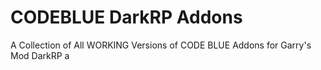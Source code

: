# CODEBLUE DarkRP Addons
 A Collection of All WORKING Versions of CODE BLUE Addons for Garry's Mod DarkRP
a
